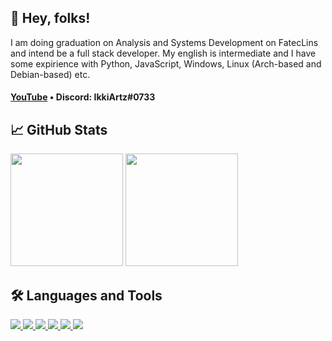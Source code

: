 <h2>👋 Hey, folks!</h2>

<p>
  I am doing graduation on Analysis and Systems Development on FatecLins and intend be a full stack developer. My english is intermediate and I have some expirience with Python, JavaScript, Windows, Linux (Arch-based and Debian-based) etc.
</p>

<h4><a href="https://www.youtube.com/channel/UC4TC99WPuSKTBzucWPAi93g">YouTube</a> • Discord: IkkiArtz#0733</h4>
  
<!--  -->

<h2>📈 GitHub Stats</h2>

<img height="180em" src="https://github-readme-stats.vercel.app/api?username=vitorhugo1207&show_icons=true&theme=dracula&include_all_commits=true&count_private=true"/>
<img height="180em" src="https://github-readme-stats.vercel.app/api/top-langs/?username=vitorhugo1207&layout=compact&langs_count=7&theme=dracula"/>

<!--  -->

<h2>🛠️ Languages and Tools</h2>
<p>
  <a href="" rel="noopener">
    <img src="https://img.shields.io/badge/Microsoft_Office-D83B01?style=for-the-badge&logo=microsoft-office&logoColor=white">
    <img src="https://img.shields.io/badge/Python-3776AB?style=for-the-badge&logo=python&logoColor=white">
    <img src="https://img.shields.io/badge/JavaScript-F7DF1E?style=for-the-badge&logo=javascript&logoColor=black">
    <img src="https://img.shields.io/badge/HTML-239120?style=for-the-badge&logo=html5&logoColor=white">
    <img src="https://img.shields.io/badge/CSS-239120?&style=for-the-badge&logo=css3&logoColor=white">
    <img src="https://img.shields.io/badge/C-00599C?style=for-the-badge&logo=c&logoColor=white">
  </a>
</p>
